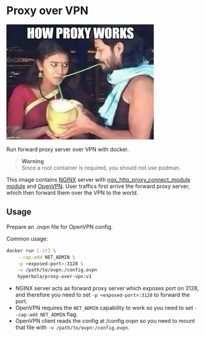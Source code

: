 # Proxy over VPN

![MEME](res/meme.webp)

Run forward proxy server over VPN with docker.

> **Warning**  
> Since a root container is required, you should not use podman.

This image contains [NGINX](https://www.nginx.com/) server with [ngx_http_proxy_connect_module module](https://github.com/chobits/ngx_http_proxy_connect_module) and [OpenVPN](https://openvpn.net/). User traffics first arrive the forward proxy server, which then forward them over the VPN to the world.

## Usage

Prepare an .ovpn file for OpenVPN config.

Common usage:

```sh
docker run [-it] \
    --cap-add NET_ADMIN \
    -p <exposed-port>:3128 \
    -v /path/to/ovpn:/config.ovpn
    hyperbola/proxy-over-vpn:v1
```

- NGINX server acts as forward proxy server which exposes port on 3128, and therefore you need to set `-p <exposed-port>:3128` to forward the port.
- OpenVPN requires the `NET_ADMIN` capability to work so you need to set `--cap-add NET_ADMIN` flag.
- OpenVPN client reads the config at /config.ovpn so you need to mount that file with `-v /path/to/ovpn:/config.ovpn`.
